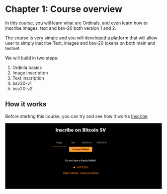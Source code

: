 # Chapter 1: Course overview

In this course, you will learn what are Ordinals, and even learn how to inscribe images, text and bsv-20 both version 1 and 2.

The course is very simple and you will developed a platform that will allow user to simply inscribe Text, images and bsv-20 tokens on both main and testnet.

We will build in two steps:

1. Ordinla basics
2. Image inscription
3. Text inscription
4. bsv20-v1
5. bsv20-v2


## How it works

Before starting this course, you can try and see how it works [Inscribe](https://inscribe.scrypt.io)

![](../../1.png)
